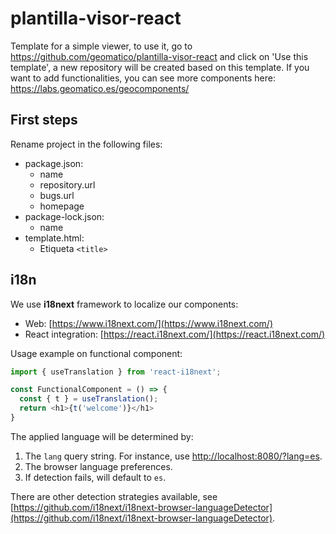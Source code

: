 # plantilla-visor-react

Template for a simple viewer, to use it, go to https://github.com/geomatico/plantilla-visor-react and click on 'Use this template', a new repository will be created based on this template.
If you want to add functionalities, you can see more components here: https://labs.geomatico.es/geocomponents/

## First steps

Rename project in the following files:

- package.json:
    - name
    - repository.url
    - bugs.url
    - homepage
- package-lock.json:
    - name
- template.html:
    - Etiqueta `<title>`

## i18n

We use **i18next** framework to localize our components:

- Web: [https://www.i18next.com/](https://www.i18next.com/)
- React integration: [https://react.i18next.com/](https://react.i18next.com/)

Usage example on functional component:

```js
import { useTranslation } from 'react-i18next';

const FunctionalComponent = () => {
  const { t } = useTranslation();
  return <h1>{t('welcome')}</h1>
}
```

The applied language will be determined by:

1. The `lang` query string. For instance, use [http://localhost:8080/?lang=es](http://localhost:8080/?lang=es).
2. The browser language preferences.
3. If detection fails, will default to `es`.

There are other detection strategies available, see
[https://github.com/i18next/i18next-browser-languageDetector](https://github.com/i18next/i18next-browser-languageDetector).

